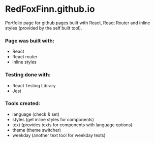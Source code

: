 # RedFoxFinn.github.io

Portfolio page for github pages built with React, React Router and inline styles (provided by the self built tool).

### Page was built with:
- React
- React router
- inline styles

### Testing done with:
- React Testing Library
- Jest

### Tools created:
- language (check & set)
- styles (get inline styles for components)
- text (provides texts for components with language options)
- theme (theme switcher)
- weekday (another text tool for weekday texts)